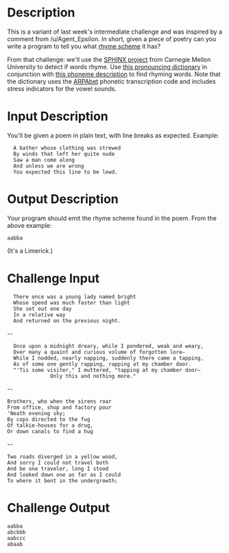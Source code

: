 # Description

This is a variant of last week's intermediate challenge and was inspired by a comment from /u/Agent_Epsilon. In short, given a piece of poetry can you write a program to tell you what [rhyme scheme](https://en.wikipedia.org/wiki/Rhyme_scheme) it has?

From that challenge: we'll use the [SPHINX project](http://cmusphinx.sourceforge.net/) from Carnegie Mellon University to detect if words rhyme. Use [this pronouncing dictionary](http://svn.code.sf.net/p/cmusphinx/code/trunk/cmudict/cmudict-0.7b) in conjunction with [this phoneme description](http://svn.code.sf.net/p/cmusphinx/code/trunk/cmudict/cmudict-0.7b.phones) to find rhyming words. Note that the dictionary uses the [ARPAbet](https://en.wikipedia.org/wiki/Arpabet) phonetic transcription code and includes stress indicators for the vowel sounds.

# Input Description

You'll be given a poem in plain text, with line breaks as expected. Example:

      A bather whose clothing was strewed
      By winds that left her quite nude
      Saw a man come along
      And unless we are wrong
      You expected this line to be lewd.


# Output Description

Your program should emit the rhyme scheme found in the poem. From the above example:

	aabba

(It's a Limerick.)

# Challenge Input

      There once was a young lady named bright
      Whose speed was much faster than light
      She set out one day
      In a relative way
      And returned on the previous night.

--

	  Once upon a midnight dreary, while I pondered, weak and weary,
	  Over many a quaint and curious volume of forgotten lore—
	  While I nodded, nearly napping, suddenly there came a tapping,
	  As of some one gently rapping, rapping at my chamber door.
	  "'Tis some visiter," I muttered, "tapping at my chamber door—
	              Only this and nothing more."

--

	Brothers, who when the sirens roar
	From office, shop and factory pour
	'Neath evening sky;
	By cops directed to the fug
	Of talkie-houses for a drug,
	Or down canals to find a hug

--

	Two roads diverged in a yellow wood,
	And sorry I could not travel both
	And be one traveler, long I stood
	And looked down one as far as I could
	To where it bent in the undergrowth;	

# Challenge Output

	aabba
	abcbbb
	aabccc
	abaab